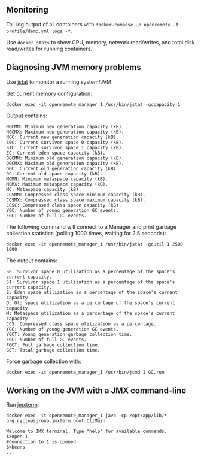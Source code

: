 ## Monitoring

Tail log output of all containers with `docker-compose -p openremote -f profile/demo.yml logs -f`.

Use `docker stats` to show CPU, memory, network read/writes, and total disk read/writes for running containers.


## Diagnosing JVM memory problems

Use [jstat](https://docs.oracle.com/javase/8/docs/technotes/tools/unix/jstat.html) to monitor a running system/JVM. 

Get current memory configuration:

```
docker exec -it openremote_manager_1 /usr/bin/jstat -gccapacity 1
```

Output contains:

```
NGCMN: Minimum new generation capacity (kB).
NGCMX: Maximum new generation capacity (kB).
NGC: Current new generation capacity (kB).
S0C: Current survivor space 0 capacity (kB).
S1C: Current survivor space 1 capacity (kB).
EC: Current eden space capacity (kB).
OGCMN: Minimum old generation capacity (kB).
OGCMX: Maximum old generation capacity (kB).
OGC: Current old generation capacity (kB).
OC: Current old space capacity (kB).
MCMN: Minimum metaspace capacity (kB).
MCMX: Maximum metaspace capacity (kB).
MC: Metaspace capacity (kB).
CCSMN: Compressed class space minimum capacity (kB).
CCSMX: Compressed class space maximum capacity (kB).
CCSC: Compressed class space capacity (kB).
YGC: Number of young generation GC events.
FGC: Number of full GC events.
```

The following command will connect to a Manager and print garbage collection statistics (polling 1000 times, waiting for 2.5 seconds):

```
docker exec -it openremote_manager_1 /usr/bin/jstat -gcutil 1 2500 1000
```

The output contains:

```
S0: Survivor space 0 utilization as a percentage of the space's current capacity.
S1: Survivor space 1 utilization as a percentage of the space's current capacity.
E: Eden space utilization as a percentage of the space's current capacity.
O: Old space utilization as a percentage of the space's current capacity.
M: Metaspace utilization as a percentage of the space's current capacity.
CCS: Compressed class space utilization as a percentage.
YGC: Number of young generation GC events.
YGCT: Young generation garbage collection time.
FGC: Number of full GC events.
FGCT: Full garbage collection time.
GCT: Total garbage collection time.
```

Force garbage collection with: 

```
docker exec -it openremote_manager_1 /usr/bin/jcmd 1 GC.run
```

## Working on the JVM with a JMX command-line

Run [jmxterm](http://wiki.cyclopsgroup.org/jmxterm/manual.html):

```
docker exec -it openremote_manager_1 java -cp /opt/app/lib/* org.cyclopsgroup.jmxterm.boot.CliMain

Welcome to JMX terminal. Type "help" for available commands.
$>open 1
#Connection to 1 is opened
$>beans
...
```
